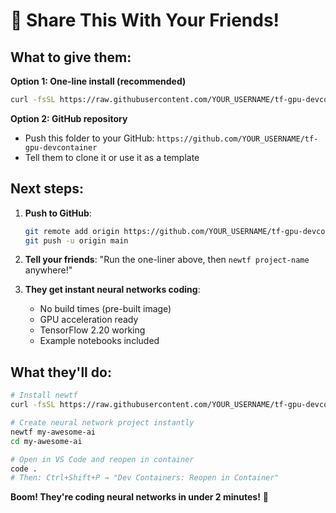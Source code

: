 # 🎁 Share This With Your Friends!

## What to give them:

**Option 1: One-line install (recommended)**
```bash
curl -fsSL https://raw.githubusercontent.com/YOUR_USERNAME/tf-gpu-devcontainer/main/scripts/install.sh | bash
```

**Option 2: GitHub repository**
- Push this folder to your GitHub: `https://github.com/YOUR_USERNAME/tf-gpu-devcontainer`
- Tell them to clone it or use it as a template

## Next steps:

1. **Push to GitHub**:
   ```bash
   git remote add origin https://github.com/YOUR_USERNAME/tf-gpu-devcontainer.git
   git push -u origin main
   ```

2. **Tell your friends**: "Run the one-liner above, then `newtf project-name` anywhere!"

3. **They get instant neural networks coding**:
   - No build times (pre-built image)
   - GPU acceleration ready
   - TensorFlow 2.20 working
   - Example notebooks included

## What they'll do:
```bash
# Install newtf
curl -fsSL https://raw.githubusercontent.com/YOUR_USERNAME/tf-gpu-devcontainer/main/scripts/install.sh | bash

# Create neural network project instantly
newtf my-awesome-ai
cd my-awesome-ai

# Open in VS Code and reopen in container
code .
# Then: Ctrl+Shift+P → "Dev Containers: Reopen in Container"
```

**Boom! They're coding neural networks in under 2 minutes!** 🚀